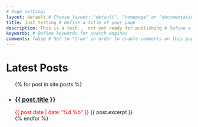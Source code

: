 ```yaml
---
# Page settings
layout: default # Choose layout: "default", "homepage" or "documentation-archive"
title: Just testing # Define a title of your page
description: This is a test... not yet ready for publishing # Define a description of your page
keywords: # Define keywords for search engines
comments: false # Set to "true" in order to enable comments on this page. Make sure you properly setup "disqus_forum_shortname" variable in "_config.yml"
---
```




<h1>Latest Posts</h1>

 <ul>
   {% for post in site.posts %}
     <li>
       <h3><a href="{{ post.url }}">{{ post.title }}</a></h3>
       <span style="color:red">{{ post.date | date:"%d %b" }}</span>
       {{ post.excerpt }}
     </li>
   {% endfor %}
 </ul>